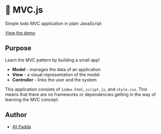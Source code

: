 # 🔱 MVC.js

Simple todo MVC application in plain JavaScript

[View the demo]()

## Purpose

Learn the MVC pattern by building a small app!

- **Model** - manages the data of an application
- **View** - a visual representation of the model
- **Controller** - links the user and the system

This application consists of `index.html`, `script.js`, and `style.css`. This means that there are no frameworks or dependencies getting in the way of learning the MVC concept.

## Author

- [Ali Fadda](https://silvertechguy.netlify.app)
